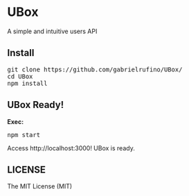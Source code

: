 # UBox

A simple and intuitive users API

## Install

<pre>
git clone https://github.com/gabrielrufino/UBox/
cd UBox
npm install
</pre>

## UBox Ready!

<strong>Exec:</strong>
<pre>
npm start
</pre>

Access http://localhost:3000! UBox is ready.

## LICENSE

The MIT License (MIT)